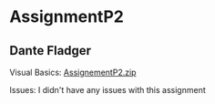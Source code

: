 # AssignmentP2
## Dante Fladger

Visual Basics:
[AssignementP2.zip](https://github.com/DanteFladger/AssignmentP2/files/14615569/AssignementP2.zip)



Issues:
I didn't have any issues with this assignment
